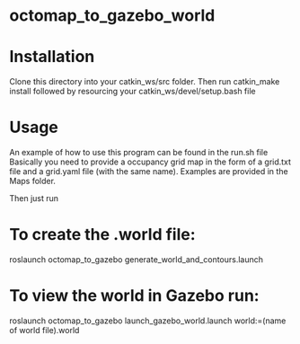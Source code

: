 # octomap_to_gazebo_world

# Installation
Clone this directory into your catkin_ws/src folder. Then run catkin_make install followed by resourcing your catkin_ws/devel/setup.bash file

# Usage
An example of how to use this program can be found in the run.sh file
Basically you need to provide a occupancy grid map in the form of a grid.txt file and a grid.yaml file (with the same name).
Examples are provided in the Maps folder.

Then just run
# To create the .world file:
roslaunch octomap_to_gazebo generate_world_and_contours.launch 

# To view the world in Gazebo run:
roslaunch octomap_to_gazebo launch_gazebo_world.launch world:=(name of world file).world
